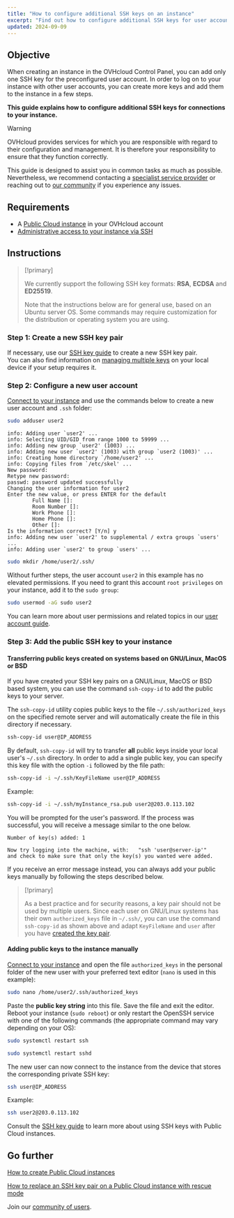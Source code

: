 ```yaml
---
title: "How to configure additional SSH keys on an instance"
excerpt: "Find out how to configure additional SSH keys for user accounts and add them to your Public Cloud instance"
updated: 2024-09-09
---
```


## Objective
 
When creating an instance in the OVHcloud Control Panel, you can add only one SSH key for the preconfigured user account. In order to log on to your instance with other user accounts, you can create more keys and add them to the instance in a few steps.

**This guide explains how to configure additional SSH keys for connections to your instance.**

> [!warning]
> OVHcloud provides services for which you are responsible with regard to their configuration and management. It is therefore your responsibility to ensure that they function correctly.
>
> This guide is designed to assist you in common tasks as much as possible. Nevertheless, we recommend contacting a [specialist service provider](/links/partner) or reaching out to [our community](/links/community) if you experience any issues.
>

## Requirements

- A [Public Cloud instance](/links/public-cloud/public-cloud) in your OVHcloud account
- [Administrative access to your instance via SSH](/pages/public_cloud/compute/creating-ssh-keys-pci#login-linux)

## Instructions

> [!primary]
>
> We currently support the following SSH key formats: **RSA**, **ECDSA** and **ED25519**.
>
> Note that the instructions below are for general use, based on an Ubuntu server OS. Some commands may require customization for the distribution or operating system you are using.
>

### Step 1: Create a new SSH key pair

If necessary, use our [SSH key guide](/pages/public_cloud/compute/creating-ssh-keys-pci) to create a new SSH key pair.  
You can also find information on [managing multiple keys](/pages/public_cloud/compute/creating-ssh-keys-pci#create-ssh-key) on your local device if your setup requires it.

### Step 2: Configure a new user account

[Connect to your instance](/pages/public_cloud/compute/public-cloud-first-steps#connect-to-instance) and use the commands below to create a new user account and `.ssh` folder:

```bash
sudo adduser user2
```

```console
info: Adding user `user2' ...
info: Selecting UID/GID from range 1000 to 59999 ...
info: Adding new group `user2' (1003) ...
info: Adding new user `user2' (1003) with group `user2 (1003)' ...
info: Creating home directory `/home/user2' ...
info: Copying files from `/etc/skel' ...
New password: 
Retype new password:
passwd: password updated successfully
Changing the user information for user2
Enter the new value, or press ENTER for the default
        Full Name []:
        Room Number []:
        Work Phone []: 
        Home Phone []: 
        Other []: 
Is the information correct? [Y/n] y
info: Adding new user `user2' to supplemental / extra groups `users' ...
info: Adding user `user2' to group `users' ...
```

```bash
sudo mkdir /home/user2/.ssh/
```

Without further steps, the user account `user2` in this example has no elevated permissions. If you need to grant this account `root privileges` on your instance, add it to the `sudo group`:

```bash
sudo usermod -aG sudo user2
```

You can learn more about user permissions and related topics in our [user account guide](/pages/bare_metal_cloud/dedicated_servers/changing_root_password_linux_ds).

### Step 3: Add the public SSH key to your instance

#### Transferring public keys created on systems based on GNU/Linux, MacOS or BSD

If you have created your SSH key pairs on a GNU/Linux, MacOS or BSD based system, you can use the command `ssh-copy-id` to add the public keys to your server.

The `ssh-copy-id` utility copies public keys to the file `~/.ssh/authorized_keys` on the specified remote server and will automatically create the file in this directory if necessary.

```bash
ssh-copy-id user@IP_ADDRESS
```

By default, `ssh-copy-id` will try to transfer **all** public keys inside your local user's `~/.ssh` directory. In order to add a single public key, you can specify this key file with the option `-i` followed by the file path:

```bash
ssh-copy-id -i ~/.ssh/KeyFileName user@IP_ADDRESS
```

Example:
    
```bash
ssh-copy-id -i ~/.ssh/myInstance_rsa.pub user2@203.0.113.102
```

You will be prompted for the user's password. If the process was successful, you will receive a message similar to the one below.

```console
Number of key(s) added: 1

Now try logging into the machine, with:   "ssh 'user@server-ip'"
and check to make sure that only the key(s) you wanted were added.
```

If you receive an error message instead, you can always add your public keys manually by following the steps described below.

> [!primary]
>
> As a best practice and for security reasons, a key pair should not be used by multiple users. Since each user on GNU/Linux systems has their own `authorized_keys` file in `~/.ssh/`, you can use the command `ssh-copy-id` as shown above and adapt `KeyFileName` and `user` after you have [created the key pair](/pages/public_cloud/compute/creating-ssh-keys-pci#create-ssh-key).
>

#### Adding public keys to the instance manually

[Connect to your instance](/pages/public_cloud/compute/public-cloud-first-steps#connect-to-instance) and open the file `authorized_keys` in the personal folder of the new user with your preferred text editor (`nano` is used in this example):

```bash
sudo nano /home/user2/.ssh/authorized_keys
```

Paste the **public key string** into this file. Save the file and exit the editor.  
Reboot your instance (`sudo reboot`) or only restart the OpenSSH service with one of the following commands (the appropriate command may vary depending on your OS):

```bash
sudo systemctl restart ssh
```

```bash
sudo systemctl restart sshd
```

The new user can now connect to the instance from the device that stores the corresponding private SSH key:

```bash
ssh user@IP_ADDRESS
```

Example:

```bash
ssh user2@203.0.113.102
```

Consult the [SSH key guide](/pages/public_cloud/compute/creating-ssh-keys-pci) to learn more about using SSH keys with Public Cloud instances.


## Go further

[How to create Public Cloud instances](/pages/public_cloud/compute/public-cloud-first-steps)

[How to replace an SSH key pair on a Public Cloud instance with rescue mode](/pages/public_cloud/compute/replacing_lost_ssh_key)

Join our [community of users](/links/community).